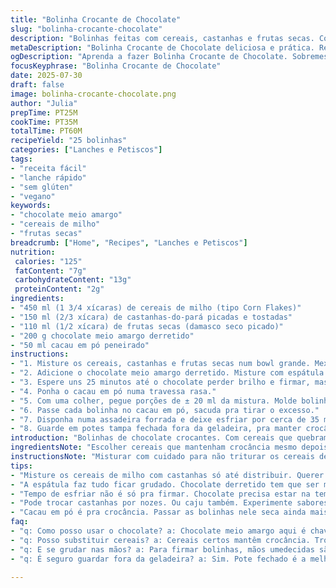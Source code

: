 ```yaml
---
title: "Bolinha Crocante de Chocolate"
slug: "bolinha-crocante-chocolate"
description: "Bolinhas feitas com cereais, castanhas e frutas secas. Cobertas com cacau em pó, secas em temperatura ambiente. Versão sem glúten, ovos, lactose e vegana. Textura crocante, toque doce e frutado. Quantidade suficiente pra uma festa pequena ou lanche de família. O preparo leva pouco tempo, mas é preciso esperar o chocolate firmar no ponto certo pra moldar. Ótimo pra quem curte experimentar sabores com combinação de castanhas e frutas sensacionais, com chocolate amargo pra variar o doce."
metaDescription: "Bolinha Crocante de Chocolate deliciosa e prática. Receitas fáceis para todas as ocasiões. Aprenda preparar em casa."
ogDescription: "Aprenda a fazer Bolinha Crocante de Chocolate. Sobremesa vegana e sem glúten. Sabor incrível com ingredientes saudáveis."
focusKeyphrase: "Bolinha Crocante de Chocolate"
date: 2025-07-30
draft: false
image: bolinha-crocante-chocolate.png
author: "Julia"
prepTime: PT25M
cookTime: PT35M
totalTime: PT60M
recipeYield: "25 bolinhas"
categories: ["Lanches e Petiscos"]
tags:
- "receita fácil"
- "lanche rápido"
- "sem glúten"
- "vegano"
keywords:
- "chocolate meio amargo"
- "cereais de milho"
- "frutas secas"
breadcrumb: ["Home", "Recipes", "Lanches e Petiscos"]
nutrition: 
 calories: "125"
 fatContent: "7g"
 carbohydrateContent: "13g"
 proteinContent: "2g"
ingredients:
- "450 ml (1 3/4 xícaras) de cereais de milho (tipo Corn Flakes)"
- "150 ml (2/3 xícara) de castanhas-do-pará picadas e tostadas"
- "110 ml (1/2 xícara) de frutas secas (damasco seco picado)"
- "200 g chocolate meio amargo derretido"
- "50 ml cacau em pó peneirado"
instructions:
- "1. Misture os cereais, castanhas e frutas secas num bowl grande. Mexa só pra distribuir bem."
- "2. Adicione o chocolate meio amargo derretido. Misture com espátula até envolver tudo. Vai ficar pegajoso."
- "3. Espere uns 25 minutos até o chocolate perder brilho e firmar, mas ainda mole pra modelar."
- "4. Ponha o cacau em pó numa travessa rasa."
- "5. Com uma colher, pegue porções de ± 20 ml da mistura. Molde bolinhas apertando na mão."
- "6. Passe cada bolinha no cacau em pó, sacuda pra tirar o excesso."
- "7. Disponha numa assadeira forrada e deixe esfriar por cerca de 35 minutos até firmar por completo."
- "8. Guarde em potes tampa fechada fora da geladeira, pra manter crocância."
introduction: "Bolinhas de chocolate crocantes. Com cereais que quebram, frutas secas que trazem doçura natural e castanhas que dão crocância e gordura boa. Tipo lanche ultra rápido pra fazer em casa, umas 25 unidades que somam textura gostosa de mastigar. A versão é adaptada, trocando os famosos Rice Krispies por Corn Flakes pra ter um crocante diferente, castanhas do Pará porque são mais oleosas e convidam a comer mais, e damascos secos para mais sabor frutado e azedinho. Chocolate meio amargo, menos doce, seu melhor amigo aqui. A cobertura de cacau combina com a rusticidade do crocante e a doçura da fruta seca."
ingredientsNote: "Escolher cereais que mantenham crocância mesmo depois de misturar com chocolate derretido. Corn Flakes funcionam porque são bem sequinhos. Castanhas-do-pará dão sabor intenso e gordura que ‘liga’ o doce ao crocante. Frutas secas como damasco trazem acidez suave e umidade controlada, diferente do muito doce da uva passa. O chocolate meio amargo tem intensidade amarga para balancear, pode testar com outro tipo, mas amar o meio amargo é fundamental aqui pra não ficar enjoativo. Cacau em pó para dar revestimento seco e deixar bolinhas com textura externa que não grudam."
instructionsNote: "Misturar com cuidado para não triturar os cereais demais. Espere o chocolate perder o brilho, aí vai estar no ponto perfeito pra moldar, nem duro nem mole. Se fizer antes, a massa gruda e não forma bolinhas. Modelar com as mãos levemente úmidas ajuda na hora de ajeitar bolinhas firmes, mas sem desmanchar. Passar no cacau em pó vai ajudar a criar uma camada seca e evitar meleca. Deixar esfriar sobre superfície com papel manteiga evita que as bolinhas grudem na base. Manter em temperatura ambiente porque geladeira faz suar e muda textura."
tips:
- "Misture os cereais de milho com castanhas só até distribuir. Querer amassar não é a ideia. Isso quebra os flocos. Frutas também devem ser pequenas."
- "A espátula faz tudo ficar grudado. Chocolate derretido tem que ser meio amargo. Menos doce. É fundamental esse equilíbrio. Se ficar com muito brilho, espera."
- "Tempo de esfriar não é só pra firmar. Chocolate precisa estar na temperatura certa. Pode fazer antes? Não. Misturinha ainda mole não modela."
- "Pode trocar castanhas por nozes. Ou caju também. Experimente sabores diferentes. Sobre frutas secas, damasco traz um gosto especial. Teste outras frutas, mas mantenha a acidez."
- "Cacau em pó é pra crocância. Passar as bolinhas nele seca ainda mais. Ideal para textura. Manter em pote fechado é essencial. Não esqueça: temperatura ambiente."
faq:
- "q: Como posso usar o chocolate? a: Chocolate meio amargo aqui é chave. Alternativas dão gosto diferente. Pode misturar com chocolate ao leite, mas perde essa intensidade."
- "q: Posso substituir cereais? a: Cereais certos mantêm crocância. Troca pode afetar a textura. Se usar outro tipo. Fique atento ao gosto e à umidade."
- "q: E se grudar nas mãos? a: Para firmar bolinhas, mãos umedecidas são o truque. Sem exagero. Se não der forma, chocolate tava muito quente."
- "q: É seguro guardar fora da geladeira? a: Sim. Pote fechado é a melhor forma. Refrigerar muda textura. Não deixe no calor intenso. Isso também atrapalha."

---
```

